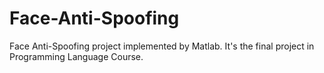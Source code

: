 # Face-Anti-Spoofing
Face Anti-Spoofing project implemented by Matlab. It's the final project in Programming Language Course.
